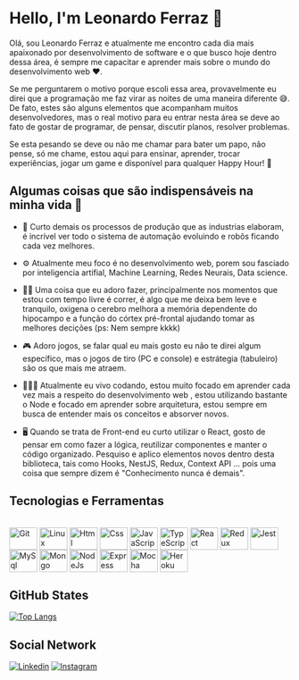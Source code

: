 # Hello, I'm Leonardo Ferraz 👋

Olá, sou Leonardo Ferraz e atualmente me encontro cada dia mais apaixonado por desenvolvimento de software e o que busco hoje dentro dessa área, é sempre me capacitar e aprender mais sobre o mundo do desenvolvimento web  :heart:.

Se me perguntarem o motivo porque escoli essa area, provavelmente eu direi que a programação me faz virar as noites de uma maneira diferente :sweat_smile:. De fato, estes são alguns elementos que acompanham muitos desenvolvedores, mas o real motivo para eu entrar nesta área se deve ao fato de gostar de programar, de pensar, discutir planos, resolver problemas.

Se esta pesando se deve ou não me chamar para bater um papo, não pense, só me chame, estou aqui para ensinar, aprender, trocar experiências, jogar um game e disponível para qualquer Happy Hour! :tada:

## Algumas coisas que são indispensáveis na minha vida :thinking:

* :robot: Curto demais os processos de produção que as industrias elaboram, é incrível ver todo o sistema de automação evoluindo e robôs ficando cada vez melhores.

* ⚙️ Atualmente meu foco é no desenvolvimento web, porem sou fasciado por inteligencia artifial, Machine Learning, Redes Neurais, Data science.

* 🏃🏻 Uma coisa que eu adoro fazer, principalmente nos momentos que estou com tempo livre é correr, é algo que me deixa bem leve e tranquilo, oxigena o cerebro melhora a memória dependente do hipocampo e a função do córtex pré-frontal ajudando tomar as melhores decições (ps: Nem sempre kkkk)

* :video_game: Adoro jogos, se falar qual eu mais gosto eu não te direi algum específico, mas o jogos de tiro (PC e console) e estrátegia (tabuleiro) são os que mais me atraem.

* 👨🏻‍💻 Atualmente eu vivo codando, estou muito focado em aprender cada vez mais a respeito do desenvolvimento web , estou utilizando bastante o Node e focado em aprender sobre arquitetura, estou sempre em busca de entender mais os conceitos e absorver novos.

* :desktop_computer: Quando se trata de Front-end eu curto utilizar o React, gosto de pensar em como fazer a lógica, reutilizar componentes e manter o código organizado. Pesquiso e aplico elementos novos dentro desta biblioteca, tais como Hooks, NestJS, Redux, Context API ...  pois uma coisa que sempre dizem é "Conhecimento nunca é demais". 

## Tecnologias e Ferramentas

<div style="display: inline_block"><br>
  <img align="center" alt="Git" height="40" width="50" src="https://cdn.jsdelivr.net/gh/devicons/devicon/icons/git/git-original.svg"> 
  <img align="center" alt="Linux" height="40" width="50" src="https://cdn.jsdelivr.net/gh/devicons/devicon/icons/linux/linux-original.svg">
  <img align="center" alt="Html" height="40" width="50" src="https://cdn.jsdelivr.net/gh/devicons/devicon/icons/html5/html5-plain-wordmark.svg">
  <img align="center" alt="Css" height="40" width="50" src="https://cdn.jsdelivr.net/gh/devicons/devicon/icons/css3/css3-plain-wordmark.svg">
  <img align="center" alt="JavaScript" height="40" width="50" src="https://cdn.jsdelivr.net/gh/devicons/devicon/icons/javascript/javascript-original.svg">
  <img align="center" alt="TypeScript" height="40" width="50" src="https://cdn.jsdelivr.net/gh/devicons/devicon/icons/typescript/typescript-original.svg">
  <img align="center" alt="React" height="40" width="50" src="https://cdn.jsdelivr.net/gh/devicons/devicon/icons/react/react-original-wordmark.svg">
  <img align="center" alt="Redux" height="40" width="50" src="https://cdn.jsdelivr.net/gh/devicons/devicon/icons/redux/redux-original.svg">
  <img align="center" alt="Jest" height="40" width="50" src="https://cdn.jsdelivr.net/gh/devicons/devicon/icons/jest/jest-plain.svg">
  <img align="center" alt="MySql" height="40" width="50" src="https://cdn.jsdelivr.net/gh/devicons/devicon/icons/mysql/mysql-original-wordmark.svg">
  <img align="center" alt="Mongo" height="40" width="50" src="https://cdn.jsdelivr.net/gh/devicons/devicon/icons/mongodb/mongodb-plain-wordmark.svg">
  <img align="center" alt="NodeJs" height="40" width="50" src="https://cdn.jsdelivr.net/gh/devicons/devicon/icons/nodejs/nodejs-original.svg">
  <img align="center" alt="Express" height="40" width="50" src="https://cdn.jsdelivr.net/gh/devicons/devicon/icons/express/express-original.svg">
  <img align="center" alt="Mocha" height="40" width="50" src="https://cdn.jsdelivr.net/gh/devicons/devicon/icons/mocha/mocha-plain.svg">
  <img align="center" alt="Heroku" height="40" width="50" src="https://cdn.jsdelivr.net/gh/devicons/devicon/icons/heroku/heroku-plain-wordmark.svg">
</div>

## GitHub States

[![Top Langs](https://github-readme-stats.vercel.app/api/top-langs/?username=LeonardoFerraz25&layout=compact)](https://github.com/anuraghazra/github-readme-stats)

## Social Network
[![Linkedin](https://img.shields.io/badge/LinkedIn-0077B5?style=for-the-badge&logo=linkedin&logoColor=white)](https://www.linkedin.com/in/leonardo-ferraz-149480228) 
[![Instagram](https://img.shields.io/badge/Instagram-E4405F?style=for-the-badge&logo=instagram&logoColor=white)](https://www.instagram.com/leoferraz25/) 
